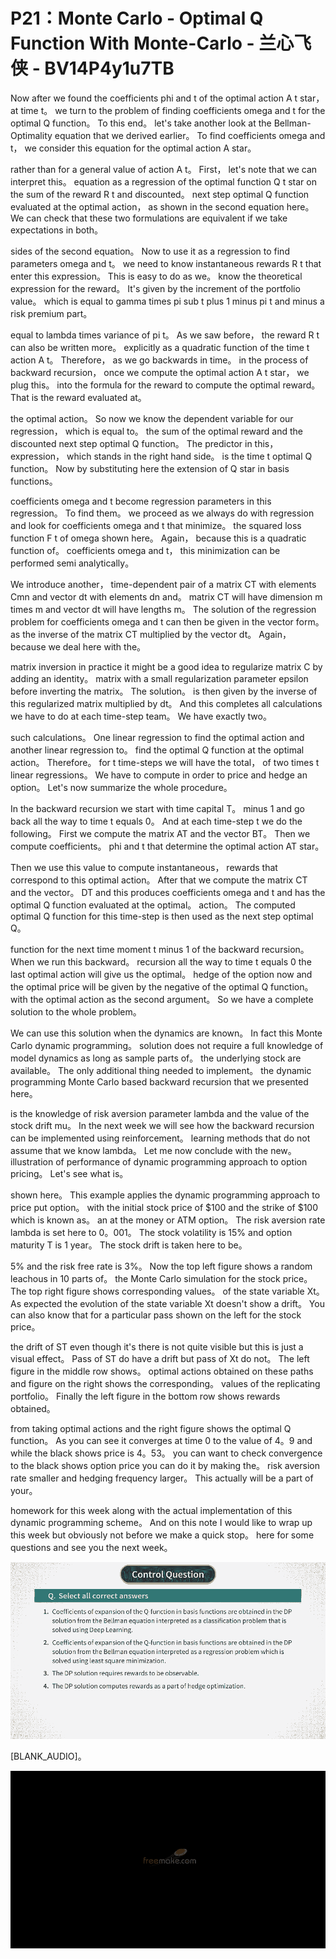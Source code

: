 # P21：Monte Carlo - Optimal Q Function With Monte-Carlo - 兰心飞侠 - BV14P4y1u7TB

 Now after we found the coefficients phi and t of the optimal action A t star， at time t。 we turn to the problem of finding coefficients omega and t for the optimal Q function。 To this end。 let's take another look at the Bellman-Optimality equation that we derived earlier。 To find coefficients omega and t， we consider this equation for the optimal action A star。

 rather than for a general value of action A t。 First， let's note that we can interpret this。 equation as a regression of the optimal function Q t star on the sum of the reward R t and discounted。 next step optimal Q function evaluated at the optimal action， as shown in the second equation here。 We can check that these two formulations are equivalent if we take expectations in both。

 sides of the second equation。 Now to use it as a regression to find parameters omega and t。 we need to know instantaneous rewards R t that enter this expression。 This is easy to do as we。 know the theoretical expression for the reward。 It's given by the increment of the portfolio value。 which is equal to gamma times pi sub t plus 1 minus pi t and minus a risk premium part。

 equal to lambda times variance of pi t。 As we saw before， the reward R t can also be written more。 explicitly as a quadratic function of the time t action A t。 Therefore， as we go backwards in time。 in the process of backward recursion， once we compute the optimal action A t star， we plug this。 into the formula for the reward to compute the optimal reward。 That is the reward evaluated at。

 the optimal action。 So now we know the dependent variable for our regression， which is equal to。 the sum of the optimal reward and the discounted next step optimal Q function。 The predictor in this， expression， which stands in the right hand side。 is the time t optimal Q function。 Now by substituting here the extension of Q star in basis functions。

 coefficients omega and t become regression parameters in this regression。 To find them。 we proceed as we always do with regression and look for coefficients omega and t that minimize。 the squared loss function F t of omega shown here。 Again， because this is a quadratic function of。 coefficients omega and t， this minimization can be performed semi analytically。

 We introduce another， time-dependent pair of a matrix CT with elements Cmn and vector dt with elements dn and。 matrix CT will have dimension m times m and vector dt will have lengths m。 The solution of the regression problem for coefficients omega and t can then be given in the vector form。 as the inverse of the matrix CT multiplied by the vector dt。 Again， because we deal here with the。

 matrix inversion in practice it might be a good idea to regularize matrix C by adding an identity。 matrix with a small regularization parameter epsilon before inverting the matrix。 The solution。 is then given by the inverse of this regularized matrix multiplied by dt。 And this completes all calculations we have to do at each time-step team。 We have exactly two。

 such calculations。 One linear regression to find the optimal action and another linear regression to。 find the optimal Q function at the optimal action。 Therefore。 for t time-steps we will have the total， of two times t linear regressions。 We have to compute in order to price and hedge an option。 Let's now summarize the whole procedure。

 In the backward recursion we start with time capital T。 minus 1 and go back all the way to time t equals 0。 And at each time-step t we do the following。 First we compute the matrix AT and the vector BT。 Then we compute coefficients。 phi and t that determine the optimal action AT star。

 Then we use this value to compute instantaneous， rewards that correspond to this optimal action。 After that we compute the matrix CT and the vector。 DT and this produces coefficients omega and t and has the optimal Q function evaluated at the optimal。 action。 The computed optimal Q function for this time-step is then used as the next step optimal Q。

 function for the next time moment t minus 1 of the backward recursion。 When we run this backward。 recursion all the way to time t equals 0 the last optimal action will give us the optimal。 hedge of the option now and the optimal price will be given by the negative of the optimal Q function。 with the optimal action as the second argument。 So we have a complete solution to the whole problem。

 We can use this solution when the dynamics are known。 In fact this Monte Carlo dynamic programming。 solution does not require a full knowledge of model dynamics as long as sample parts of。 the underlying stock are available。 The only additional thing needed to implement。 the dynamic programming Monte Carlo based backward recursion that we presented here。

 is the knowledge of risk aversion parameter lambda and the value of the stock drift mu。 In the next week we will see how the backward recursion can be implemented using reinforcement。 learning methods that do not assume that we know lambda。 Let me now conclude with the new。 illustration of performance of dynamic programming approach to option pricing。 Let's see what is。

 shown here。 This example applies the dynamic programming approach to price put option。 with the initial stock price of $100 and the strike of $100 which is known as。 an at the money or ATM option。 The risk aversion rate lambda is set here to 0。001。 The stock volatility is 15% and option maturity T is 1 year。 The stock drift is taken here to be。

 5% and the risk free rate is 3%。 Now the top left figure shows a random leachous in 10 parts of。 the Monte Carlo simulation for the stock price。 The top right figure shows corresponding values。 of the state variable Xt。 As expected the evolution of the state variable Xt doesn't show a drift。 You can also know that for a particular pass shown on the left for the stock price。

 the drift of ST even though it's there is not quite visible but this is just a visual effect。 Pass of ST do have a drift but pass of Xt do not。 The left figure in the middle row shows。 optimal actions obtained on these paths and figure on the right shows the corresponding。 values of the replicating portfolio。 Finally the left figure in the bottom row shows rewards obtained。

 from taking optimal actions and the right figure shows the optimal Q function。 As you can see it converges at time 0 to the value of 4。9 and while the black shows price is 4。53。 you can want to check convergence to the black shows option price you can do it by making the。 risk aversion rate smaller and hedging frequency larger。 This actually will be a part of your。

 homework for this week along with the actual implementation of this dynamic programming scheme。 And on this note I would like to wrap up this week but obviously not before we make a quick stop。 here for some questions and see you the next week。

![](img/f38793c02c794ecf9ccd0bc133d65304_1.png)

 [BLANK_AUDIO]。

![](img/f38793c02c794ecf9ccd0bc133d65304_3.png)